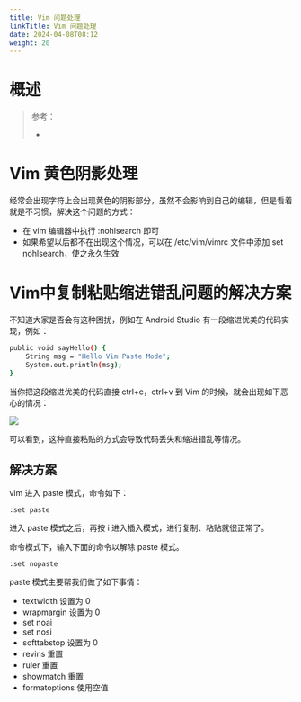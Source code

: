 ```yaml
---
title: Vim 问题处理
linkTitle: Vim 问题处理
date: 2024-04-08T08:12
weight: 20
---
```


# 概述

> 参考：
> 
> -

# Vim 黄色阴影处理

经常会出现字符上会出现黄色的阴影部分，虽然不会影响到自己的编辑，但是看着就是不习惯，解决这个问题的方式：

- 在 vim 编辑器中执行 :nohlsearch 即可
- 如果希望以后都不在出现这个情况，可以在 /etc/vim/vimrc 文件中添加 set nohlsearch，使之永久生效

# Vim中复制粘贴缩进错乱问题的解决方案

不知道大家是否会有这种困扰，例如在 Android Studio 有一段缩进优美的代码实现，例如：

```bash
public void sayHello() {
    String msg = "Hello Vim Paste Mode";
    System.out.println(msg);
}
```

当你把这段缩进优美的代码直接 ctrl+c，ctrl+v 到 Vim 的时候，就会出现如下恶心的情况：

![](https://notes-learning.oss-cn-beijing.aliyuncs.com/dssefy/1616166238841-3e8c3b7d-589a-4ded-9c81-77f47e2ada04.png)

可以看到，这种直接粘贴的方式会导致代码丢失和缩进错乱等情况。

## **解决方案**

vim 进入 paste 模式，命令如下：

```
:set paste
```

进入 paste 模式之后，再按 i 进入插入模式，进行复制、粘贴就很正常了。

命令模式下，输入下面的命令以解除 paste 模式。

```
:set nopaste
```

paste 模式主要帮我们做了如下事情：

- textwidth 设置为 0
- wrapmargin 设置为 0
- set noai
- set nosi
- softtabstop 设置为 0
- revins 重置
- ruler 重置
- showmatch 重置
- formatoptions 使用空值

